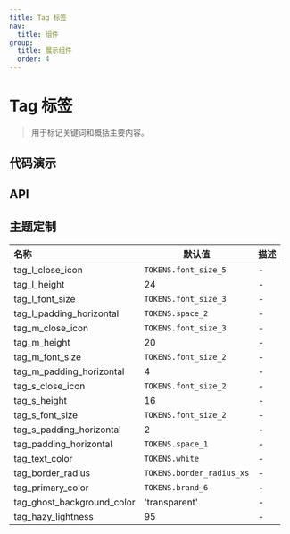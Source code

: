 ```yaml
---
title: Tag 标签
nav:
  title: 组件
group:
  title: 展示组件
  order: 4
---
```


# Tag 标签

> 用于标记关键词和概括主要内容。

## 代码演示

<code src="./__fixtures__/basic.tsx"></code>

## API

## 主题定制

| 名称                       | 默认值                    | 描述 |
| :------------------------- | ------------------------- | ---- |
| tag_l_close_icon           | `TOKENS.font_size_5`      | -    |
| tag_l_height               | 24                        | -    |
| tag_l_font_size            | `TOKENS.font_size_3`      | -    |
| tag_l_padding_horizontal   | `TOKENS.space_2`          | -    |
| tag_m_close_icon           | `TOKENS.font_size_3`      | -    |
| tag_m_height               | 20                        | -    |
| tag_m_font_size            | `TOKENS.font_size_2`      | -    |
| tag_m_padding_horizontal   | 4                         | -    |
| tag_s_close_icon           | `TOKENS.font_size_2`      | -    |
| tag_s_height               | 16                        | -    |
| tag_s_font_size            | `TOKENS.font_size_2`      | -    |
| tag_s_padding_horizontal   | 2                         | -    |
| tag_padding_horizontal     | `TOKENS.space_1`          | -    |
| tag_text_color             | `TOKENS.white`            | -    |
| tag_border_radius          | `TOKENS.border_radius_xs` | -    |
| tag_primary_color          | `TOKENS.brand_6`          | -    |
| tag_ghost_background_color | 'transparent'             | -    |
| tag_hazy_lightness         | 95                        | -    |
